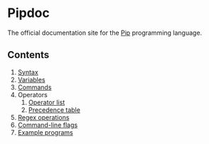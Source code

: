 # Pipdoc

The official documentation site for the [Pip](https://github.com/dloscutoff/pip) programming language.

## Contents

1. [Syntax](https://dloscutoff.github.io/pipdoc/syntax)
1. [Variables](https://dloscutoff.github.io/pipdoc/vars)
1. [Commands](https://dloscutoff.github.io/pipdoc/commands)
1. Operators
   1. [Operator list](https://dloscutoff.github.io/pipdoc/operators)
   1. [Precedence table](https://dloscutoff.github.io/pipdoc/precedence)
1. [Regex operations](https://dloscutoff.github.io/pipdoc/regex)
1. [Command-line flags](https://dloscutoff.github.io/pipdoc/cli-flags)
1. [Example programs](https://dloscutoff.github.io/pipdoc/examples)